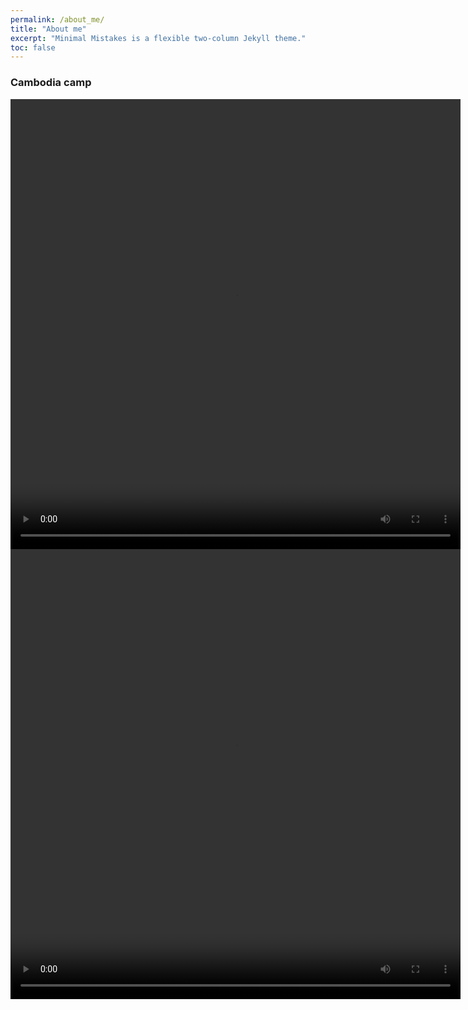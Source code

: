 ```yaml
---
permalink: /about_me/
title: "About me"
excerpt: "Minimal Mistakes is a flexible two-column Jekyll theme."
toc: false
---
```


### Cambodia camp

<video width="720" height="720" controls>
  <source src="assets/cambodia_video.mp4" type="video/mp4">
</video>

<video id="example_video_1" class="video-js vjs-default-skin" width="720" height="720" src="assets/cambodia_video.mp4" type="video/mp4">
</video>